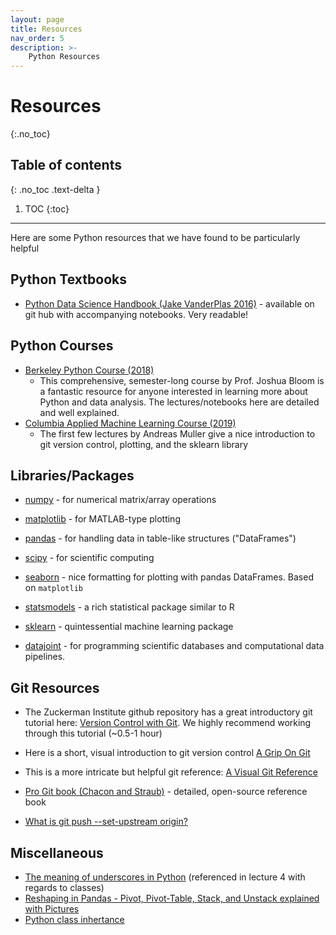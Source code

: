 ```yaml
---
layout: page
title: Resources
nav_order: 5
description: >-
    Python Resources
---
```


# Resources
{:.no_toc}

## Table of contents
{: .no_toc .text-delta }

1. TOC
{:toc}

---

Here are some Python resources that we have found to be particularly helpful

## Python Textbooks
* [Python Data Science Handbook (Jake VanderPlas 2016)](https://jakevdp.github.io/PythonDataScienceHandbook/05.06-linear-regression.html) - available on git hub with accompanying notebooks. Very readable!

## Python Courses

* [Berkeley Python Course (2018)](https://github.com/profjsb/python-seminar/tree/master/DataFiles_and_Notebooks)
  * This comprehensive, semester-long course by Prof. Joshua Bloom is a fantastic resource for anyone interested in learning more about Python and data analysis. The lectures/notebooks here are detailed and well explained.
* [Columbia Applied Machine Learning Course (2019)](http://www.cs.columbia.edu/~amueller/comsw4995s19/schedule/)
  * The first few lectures by Andreas Muller give a nice introduction to git version control, plotting, and the sklearn library

## Libraries/Packages
* [numpy](https://numpy.org/devdocs/user/quickstart.html) - for numerical matrix/array operations
* [matplotlib](https://matplotlib.org/) - for MATLAB-type plotting
* [pandas](https://pandas.pydata.org/docs/getting_started/index.html#getting-started) - for handling data in table-like structures ("DataFrames")

* [scipy](https://docs.scipy.org/doc/scipy-1.4.1/reference/tutorial/general.html) - for scientific computing
* [seaborn](https://seaborn.pydata.org/) - nice formatting for plotting with pandas DataFrames. Based on `matplotlib`

* [statsmodels](https://www.statsmodels.org/) - a rich statistical package similar to R
* [sklearn](https://scikit-learn.org) - quintessential machine learning package

* [datajoint](https://datajoint.io/) - for programming scientific databases and computational data pipelines.

## Git Resources

* The Zuckerman Institute github repository has a great introductory git tutorial here: [Version Control with Git](https://zuckermanbrain.github.io/git-novice/). We highly recommend working through this tutorial (~0.5-1 hour)

* Here is a short, visual introduction to git version control [A Grip On Git](https://agripongit.vincenttunru.com/)
* This is a more intricate but helpful git reference: [A Visual Git Reference](https://marklodato.github.io/visual-git-guide/index-en.html)

* [Pro Git book (Chacon and Straub)](https://git-scm.com/book/en/v2) - detailed, open-source reference book

* [What is git push --set-upstream origin?](https://stackoverflow.com/questions/37770467/why-do-i-have-to-git-push-set-upstream-origin-branch)


## Miscellaneous
* [The meaning of underscores in Python](https://dbader.org/blog/meaning-of-underscores-in-python) (referenced in lecture 4 with regards to classes)
* [Reshaping in Pandas - Pivot, Pivot-Table, Stack, and Unstack explained with Pictures](https://nikgrozev.com/2015/07/01/reshaping-in-pandas-pivot-pivot-table-stack-and-unstack-explained-with-pictures/)
* [Python class inhertance](https://www.python-course.eu/python3_inheritance.php  )

